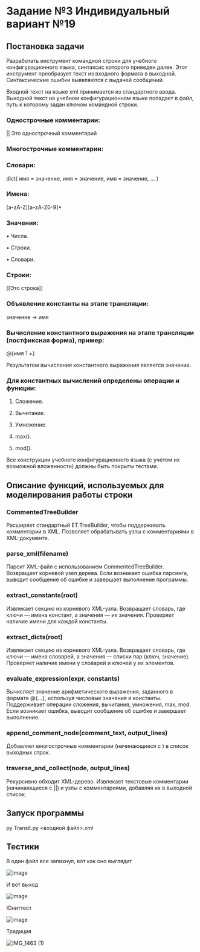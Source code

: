 # Задание №3 Индивидуальный вариант №19
## Постановка задачи

Разработать инструмент командной строки для учебного конфигурационного
языка, синтаксис которого приведен далее. Этот инструмент преобразует текст из
входного формата в выходной. Синтаксические ошибки выявляются с выдачей
сообщений.

Входной текст на языке xml принимается из стандартного ввода. Выходной
текст на учебном конфигурационном языке попадает в файл, путь к которому
задан ключом командной строки.

### Однострочные комментарии:

|| Это однострочный комментарий

### Многострочные комментарии:

<!--
Это многострочный
комментарий
-->

### Словари:

dict(
 имя = значение,
 имя = значение,
 имя = значение,
 ...
)

### Имена:

[a-zA-Z][a-zA-Z0-9]*

### Значения:

• Числа.

• Строки.

• Словари.

### Строки:

[[Это строка]]

### Объявление константы на этапе трансляции:

значение -> имя

### Вычисление константного выражения на этапе трансляции (постфиксная форма), пример:

@{имя 1 +}

Результатом вычисления константного выражения является значение.

### Для константных вычислений определены операции и функции:

1. Сложение.

2. Вычитание.

3. Умножение.

4. max().

5. mod().

Все конструкции учебного конфигурационного языка (с учетом их
возможной вложенности) должны быть покрыты тестами.

## Описание функций, используемых для моделирования работы строки

### CommentedTreeBuilder

Расширяет стандартный ET.TreeBuilder, чтобы поддерживать комментарии в XML. Позволяет обрабатывать узлы с комментариями в XML-документе.

### parse_xml(filename)

Парсит XML-файл с использованием CommentedTreeBuilder. Возвращает корневой узел дерева. Если возникает ошибка парсинга, выводит сообщение об ошибке и завершает выполнение программы.

### extract_constants(root)

Извлекает секцию <constants> из корневого XML-узла. Возвращает словарь, где ключи — имена констант, а значения — их значения. Проверяет наличие имени для каждой константы.

### extract_dicts(root)

Извлекает секцию <dicts> из корневого XML-узла. Возвращает словарь, где ключи — имена словарей, а значения — списки пар (ключ, значение). Проверяет наличие имени у словарей и ключей у их элементов.

### evaluate_expression(expr, constants)

Вычисляет значение арифметического выражения, заданного в формате @{...}, используя числовые значения и константы. Поддерживает операции сложения, вычитания, умножения, max, mod. Если возникает ошибка, выводит сообщение об ошибке и завершает выполнение.

### append_comment_node(comment_text, output_lines)

Добавляет многострочные комментарии (начинающиеся с <!-- и заканчивающиеся -->) в список выходных строк.

### traverse_and_collect(node, output_lines)

Рекурсивно обходит XML-дерево. Извлекает текстовые комментарии (начинающиеся с ||) и узлы с комментариями, добавляя их в выходной список.

## Запуск программы

py Transit.py <входной файл>.xml

## Тестики

В один файл все запихнул, вот как оно выглядит

![image](https://github.com/user-attachments/assets/6c44bc30-316d-40b5-9916-aaf83b3ba33f)

И вот выход 

![image](https://github.com/user-attachments/assets/f6c63418-75b9-4582-806b-0af5054bb0b3)

Юниттест

![image](https://github.com/user-attachments/assets/9dec0855-d5cc-4f30-b1f3-d9487b67922a)

Традиция

![IMG_1463 (1)](https://github.com/user-attachments/assets/6f0a4559-7824-4aab-acea-54d282e56430)









